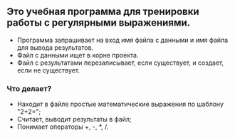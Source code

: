 ## Это учебная программа для тренировки работы с регулярными выражениями.

* Программа запрашивает на вход имя файла с данными и имя файла для вывода результатов.
* Файл с данными ищет в корне проекта.
* Файл с результатами перезаписывает, если существует, и создает, если не существует.

### Что делает?

* Находит в файле простые математические выражения по шаблону "2+2=";
* Считает, выводит результаты в файл;
* Понимает операторы +, -, *, /.
